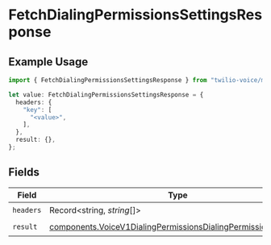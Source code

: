 # FetchDialingPermissionsSettingsResponse

## Example Usage

```typescript
import { FetchDialingPermissionsSettingsResponse } from "twilio-voice/models/operations";

let value: FetchDialingPermissionsSettingsResponse = {
  headers: {
    "key": [
      "<value>",
    ],
  },
  result: {},
};
```

## Fields

| Field                                                                                                                                            | Type                                                                                                                                             | Required                                                                                                                                         | Description                                                                                                                                      |
| ------------------------------------------------------------------------------------------------------------------------------------------------ | ------------------------------------------------------------------------------------------------------------------------------------------------ | ------------------------------------------------------------------------------------------------------------------------------------------------ | ------------------------------------------------------------------------------------------------------------------------------------------------ |
| `headers`                                                                                                                                        | Record<string, *string*[]>                                                                                                                       | :heavy_check_mark:                                                                                                                               | N/A                                                                                                                                              |
| `result`                                                                                                                                         | [components.VoiceV1DialingPermissionsDialingPermissionsSettings](../../models/components/voicev1dialingpermissionsdialingpermissionssettings.md) | :heavy_check_mark:                                                                                                                               | N/A                                                                                                                                              |